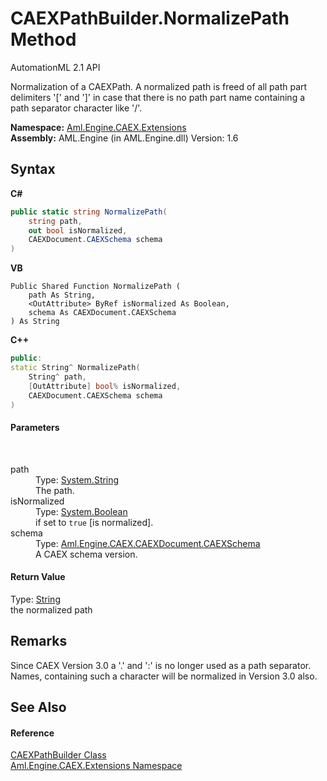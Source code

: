 # CAEXPathBuilder.NormalizePath Method 
AutomationML 2.1 API 

Normalization of a CAEXPath. A normalized path is freed of all path part delimiters '[' and ']' in case that there is no path part name containing a path separator character like '/'.

**Namespace:**&nbsp;<a href="N_Aml_Engine_CAEX_Extensions">Aml.Engine.CAEX.Extensions</a><br />**Assembly:**&nbsp;AML.Engine (in AML.Engine.dll) Version: 1.6

## Syntax

**C#**<br />
``` C#
public static string NormalizePath(
	string path,
	out bool isNormalized,
	CAEXDocument.CAEXSchema schema
)
```

**VB**<br />
``` VB
Public Shared Function NormalizePath ( 
	path As String,
	<OutAttribute> ByRef isNormalized As Boolean,
	schema As CAEXDocument.CAEXSchema
) As String
```

**C++**<br />
``` C++
public:
static String^ NormalizePath(
	String^ path, 
	[OutAttribute] bool% isNormalized, 
	CAEXDocument.CAEXSchema schema
)
```


#### Parameters
&nbsp;<dl><dt>path</dt><dd>Type: <a href="https://docs.microsoft.com/dotnet/api/system.string" target="_parent" rel="noopener noreferrer">System.String</a><br />The path.</dd><dt>isNormalized</dt><dd>Type: <a href="https://docs.microsoft.com/dotnet/api/system.boolean" target="_parent" rel="noopener noreferrer">System.Boolean</a><br />if set to `true` [is normalized].</dd><dt>schema</dt><dd>Type: <a href="T_Aml_Engine_CAEX_CAEXDocument_CAEXSchema">Aml.Engine.CAEX.CAEXDocument.CAEXSchema</a><br />A CAEX schema version.</dd></dl>

#### Return Value
Type: <a href="https://docs.microsoft.com/dotnet/api/system.string" target="_parent" rel="noopener noreferrer">String</a><br />the normalized path

## Remarks
Since CAEX Version 3.0 a '.' and ':' is no longer used as a path separator. Names, containing such a character will be normalized in Version 3.0 also.

## See Also


#### Reference
<a href="T_Aml_Engine_CAEX_Extensions_CAEXPathBuilder">CAEXPathBuilder Class</a><br /><a href="N_Aml_Engine_CAEX_Extensions">Aml.Engine.CAEX.Extensions Namespace</a><br />